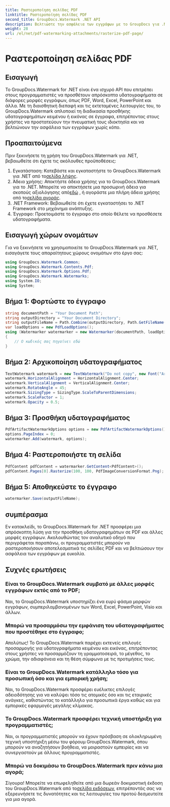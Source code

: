 ```yaml
---
title: Ραστεροποίηση σελίδας PDF
linktitle: Ραστεροποίηση σελίδας PDF
second_title: GroupDocs.Watermark .NET API
description: Βελτιώστε την ασφάλεια των εγγράφων με το GroupDocs για .NET. Προσθέστε υδατογραφήματα σε PDF και άλλες μορφές απρόσκοπτα.
weight: 28
url: /el/net/pdf-watermarking-attachments/rasterize-pdf-page/
---
```


# Ραστεροποίηση σελίδας PDF

## Εισαγωγή
Το GroupDocs.Watermark for .NET είναι ένα ισχυρό API που επιτρέπει στους προγραμματιστές να προσθέτουν απρόσκοπτα υδατογραφήματα σε διάφορες μορφές εγγράφων, όπως PDF, Word, Excel, PowerPoint και άλλα. Με τη διαισθητική διεπαφή και τις εκτεταμένες λειτουργίες του, το GroupDocs.Watermark απλοποιεί τη διαδικασία προσθήκης υδατογραφημάτων κειμένου ή εικόνας σε έγγραφα, επιτρέποντας στους χρήστες να προστατεύουν την πνευματική τους ιδιοκτησία και να βελτιώνουν την ασφάλεια των εγγράφων χωρίς κόπο.
## Προαπαιτούμενα
Πριν ξεκινήσετε τη χρήση του GroupDocs.Watermark για .NET, βεβαιωθείτε ότι έχετε τις ακόλουθες προϋποθέσεις:
1. Εγκατάσταση: Κατεβάστε και εγκαταστήστε το GroupDocs.Watermark για .NET από το[σελίδα λήψης](https://releases.groupdocs.com/Watermark/net/).
2.  Άδεια χρήσης: Αποκτήστε άδεια χρήσης για το GroupDocs.Watermark για το .NET. Μπορείτε να αποκτήσετε μια προσωρινή άδεια για σκοπούς αξιολόγησης από[εδώ](https://purchase.groupdocs.com/temporary-license/) , ή αγοράστε μια πλήρη άδεια χρήσης από το[σελίδα αγοράς](https://purchase.groupdocs.com/buy).
3. .NET Framework: Βεβαιωθείτε ότι έχετε εγκαταστήσει το .NET Framework στο μηχάνημα ανάπτυξης.
4. Έγγραφο: Προετοιμάστε το έγγραφο στο οποίο θέλετε να προσθέσετε υδατογραφήματα.

## Εισαγωγή χώρων ονομάτων
Για να ξεκινήσετε να χρησιμοποιείτε το GroupDocs.Watermark για .NET, εισαγάγετε τους απαραίτητους χώρους ονομάτων στο έργο σας:
```csharp
using GroupDocs.Watermark.Common;
using GroupDocs.Watermark.Contents.Pdf;
using GroupDocs.Watermark.Options.Pdf;
using GroupDocs.Watermark.Watermarks;
using System.IO;
using System;
```
## Βήμα 1: Φορτώστε το έγγραφο
```csharp
string documentPath = "Your Document Path";
string outputDirectory = "Your Document Directory";
string outputFileName = Path.Combine(outputDirectory, Path.GetFileName(documentPath));
var loadOptions = new PdfLoadOptions();
using (Watermarker watermarker = new Watermarker(documentPath, loadOptions))
{
    // Ο κωδικός σας πηγαίνει εδώ
}
```
## Βήμα 2: Αρχικοποίηση υδατογραφήματος
```csharp
TextWatermark watermark = new TextWatermark("Do not copy", new Font("Arial", 8));
watermark.HorizontalAlignment = HorizontalAlignment.Center;
watermark.VerticalAlignment = VerticalAlignment.Center;
watermark.RotateAngle = 45;
watermark.SizingType = SizingType.ScaleToParentDimensions;
watermark.ScaleFactor = 1;
watermark.Opacity = 0.5;
```
## Βήμα 3: Προσθήκη υδατογραφήματος
```csharp
PdfArtifactWatermarkOptions options = new PdfArtifactWatermarkOptions();
options.PageIndex = 0;
watermarker.Add(watermark, options);
```
## Βήμα 4: Ραστεροποιήστε τη σελίδα
```csharp
PdfContent pdfContent = watermarker.GetContent<PdfContent>();
pdfContent.Pages[0].Rasterize(100, 100, PdfImageConversionFormat.Png);
```
## Βήμα 5: Αποθηκεύστε το έγγραφο
```csharp
watermarker.Save(outputFileName);
```

## συμπέρασμα
Εν κατακλείδι, το GroupDocs.Watermark for .NET προσφέρει μια απρόσκοπτη λύση για την προσθήκη υδατογραφημάτων σε PDF και άλλες μορφές εγγράφων. Ακολουθώντας τον αναλυτικό οδηγό που περιγράφεται παραπάνω, οι προγραμματιστές μπορούν να ραστεροποιήσουν αποτελεσματικά τις σελίδες PDF και να βελτιώσουν την ασφάλεια των εγγράφων με ευκολία.
## Συχνές ερωτήσεις
### Είναι το GroupDocs.Watermark συμβατό με άλλες μορφές εγγράφων εκτός από το PDF;
Ναι, το GroupDocs.Watermark υποστηρίζει ένα ευρύ φάσμα μορφών εγγράφων, συμπεριλαμβανομένων των Word, Excel, PowerPoint, Visio και άλλων.
### Μπορώ να προσαρμόσω την εμφάνιση του υδατογραφήματος που προστέθηκε στο έγγραφο;
Απολύτως! Το GroupDocs.Watermark παρέχει εκτενείς επιλογές προσαρμογής για υδατογραφήματα κειμένου και εικόνας, επιτρέποντας στους χρήστες να προσαρμόζουν τη γραμματοσειρά, το μέγεθος, το χρώμα, την αδιαφάνεια και τη θέση σύμφωνα με τις προτιμήσεις τους.
### Είναι το GroupDocs.Watermark κατάλληλο τόσο για προσωπική όσο και για εμπορική χρήση;
Ναι, το GroupDocs.Watermark προσφέρει ευέλικτες επιλογές αδειοδότησης για να καλύψει τόσο τις ατομικές όσο και τις εταιρικές ανάγκες, καθιστώντας το κατάλληλο για προσωπικά έργα καθώς και για εμπορικές εφαρμογές μεγάλης κλίμακας.
### Το GroupDocs.Watermark προσφέρει τεχνική υποστήριξη για προγραμματιστές;
Ναι, οι προγραμματιστές μπορούν να έχουν πρόσβαση σε ολοκληρωμένη τεχνική υποστήριξη μέσω του φόρουμ GroupDocs.Watermark, όπου μπορούν να αναζητήσουν βοήθεια, να μοιραστούν εμπειρίες και να συνεργαστούν με άλλους προγραμματιστές.
### Μπορώ να δοκιμάσω το GroupDocs.Watermark πριν κάνω μια αγορά;
Σίγουρα! Μπορείτε να επωφεληθείτε από μια δωρεάν δοκιμαστική έκδοση του GroupDocs.Watermark από το[σελίδα εκδόσεων](https://releases.groupdocs.com/), επιτρέποντάς σας να εξερευνήσετε τις δυνατότητες και τις λειτουργίες του προτού δεσμευτείτε για μια αγορά.